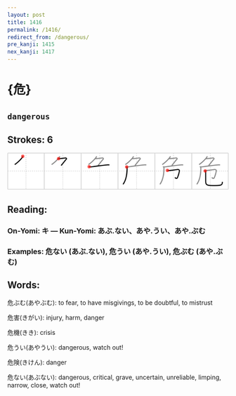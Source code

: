 ```yaml
---
layout: post
title: 1416
permalink: /1416/
redirect_from: /dangerous/
pre_kanji: 1415
nex_kanji: 1417
---
```


# {危}

## `dangerous`

## Strokes: 6

<div class="stroke"><img src="../images/E58DB1.png" /></div>

## Reading:

### On-Yomi: キ &mdash; Kun-Yomi: あぶ.ない、あや.うい、あや.ぶむ

### Examples: 危ない (あぶ.ない), 危うい (あや.うい), 危ぶむ (あや.ぶむ)

## Words:

危ぶむ(あやぶむ): to fear, to have misgivings, to be doubtful, to mistrust

危害(きがい): injury, harm, danger

危機(きき): crisis

危うい(あやうい): dangerous, watch out!

危険(きけん): danger

危ない(あぶない): dangerous, critical, grave, uncertain, unreliable, limping, narrow, close, watch out!
